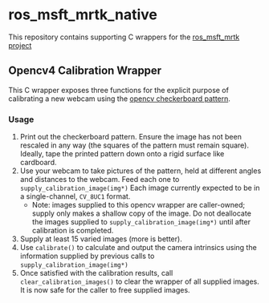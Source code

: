 ros_msft_mrtk_native
====================
This repository contains supporting C wrappers for the [ros_msft_mrtk project](https://github.com/ms-iot/ros_msft_mrtk)

## Opencv4 Calibration Wrapper
This C wrapper exposes three functions for the explicit purpose of calibrating a new webcam using the [opencv checkerboard pattern](https://docs.opencv.org/3.1.0/pattern.png).

### Usage
1. Print out the checkerboard pattern. Ensure the image has not been rescaled in any way (the squares of the pattern must remain square). Ideally, tape the printed pattern down onto a rigid surface like cardboard.
2. Use your webcam to take pictures of the pattern, held at different angles and distances to the webcam. Feed each one to `supply_calibration_image(img*)` Each image currently expected to be in a single-channel, `CV_8UC1` format.
    * Note: images supplied to this opencv wrapper are caller-owned; supply only makes a shallow copy of the image. Do not deallocate the images supplied to `supply_calibration_image(img*)` until after calibration is completed.
3. Supply at least 15 varied images (more is better).
4. Use `calibrate()` to calculate and output the camera intrinsics using the information supplied by previous calls to `supply_calibration_image(img*)`
5. Once satisfied with the calibration results, call `clear_calibration_images()` to clear the wrapper of all supplied images. It is now safe for the caller to free supplied images.